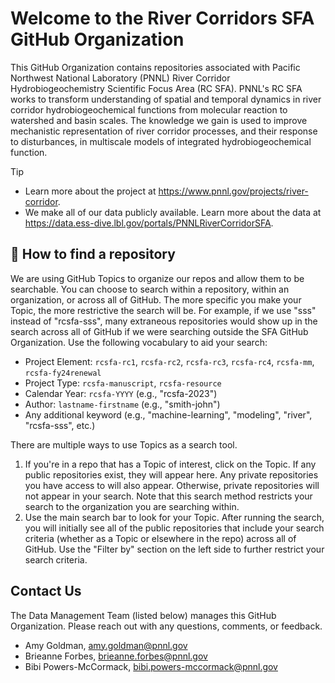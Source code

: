 # Welcome to the River Corridors SFA GitHub Organization
This GitHub Organization contains repositories associated with Pacific Northwest National Laboratory (PNNL) River Corridor Hydrobiogeochemistry Scientific Focus Area (RC SFA). PNNL's RC SFA works to transform understanding of spatial and temporal dynamics in river corridor hydrobiogeochemical functions from molecular reaction to watershed and basin scales. The knowledge we gain is used to improve mechanistic representation of river corridor processes, and their response to disturbances, in multiscale models of integrated hydrobiogeochemical function.  

 
> [!TIP]
> - Learn more about the project at https://www.pnnl.gov/projects/river-corridor.  
> - We make all of our data publicly available. Learn more about the data at https://data.ess-dive.lbl.gov/portals/PNNLRiverCorridorSFA. 

## :mag_right: How to find a repository
We are using GitHub Topics to organize our repos and allow them to be searchable. You can choose to search within a repository, within an organization, or across all of GitHub. The more specific you make your Topic, the more restrictive the search will be. For example, if we use "sss" instead of "rcsfa-sss", many extraneous repositories would show up in the search across all of GitHub if we were searching outside the SFA GitHub Organization. Use the following vocabulary to aid your search: 
- Project Element: `rcsfa-rc1`, `rcsfa-rc2`, `rcsfa-rc3`, `rcsfa-rc4`, `rcsfa-mm`, `rcsfa-fy24renewal`
- Project Type: `rcsfa-manuscript`, `rcsfa-resource`
- Calendar Year: `rcsfa-YYYY` (e.g., "rcsfa-2023")
- Author: `lastname-firstname` (e.g., "smith-john")
- Any additional keyword (e.g., "machine-learning", "modeling", "river", "rcsfa-sss", etc.)

There are multiple ways to use Topics as a search tool.
1. If you're in a repo that has a Topic of interest, click on the Topic. If any public repositories exist, they will appear here. Any private repositories you have access to will also appear. Otherwise, private repositories will not appear in your search. Note that this search method restricts your search to the organization you are searching within.
2. Use the main search bar to look for your Topic. After running the search, you will initially see all of the public repositories that include your search criteria (whether as a Topic or elsewhere in the repo) across all of GitHub. Use the "Filter by" section on the left side to further restrict your search criteria.

## Contact Us
The Data Management Team (listed below) manages this GitHub Organization. Please reach out with any questions, comments, or feedback.
- Amy Goldman, amy.goldman@pnnl.gov  
- Brieanne Forbes, brieanne.forbes@pnnl.gov  
- Bibi Powers-McCormack, bibi.powers-mccormack@pnnl.gov
